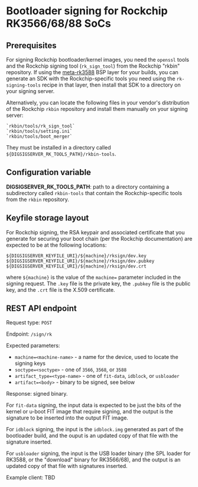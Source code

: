 # Bootloader signing for Rockchip RK3566/68/88 SoCs

## Prerequisites
For signing Rockchip bootloader/kernel images, you need the `openssl` tools
and the Rockchip signing tool (`rk_sign_tool`) from the Rockchip "rkbin"
repository.  If using the [meta-rk3588](https://github.com/madisongh/meta-rk3588)
BSP layer for your builds, you can generate an SDK with the Rockchip-specific
tools you need using the `rk-signing-tools` recipe in that layer, then install
that SDK to a directory on your signing server.

Alternatively, you can locate the following files in your vendor's distribution
of the Rockchip `rkbin` repository and install them manually on your signing
server:

    `rkbin/tools/rk_sign_tool`
    `rkbin/tools/setting.ini`
    `rkbin/tools/boot_merger`

They must be installed in a directory called `${DIGSIGSERVER_RK_TOOLS_PATH}/rkbin-tools`.

## Configuration variable
**DIGSIGSERVER_RK_TOOLS_PATH**: path to a directory containing a subdirectory
called `rkbin-tools` that contain the Rockchip-specific tools from the `rkbin`
repository.

## Keyfile storage layout
For Rockchip signing, the RSA keypair and associated certificate that you generate
for securing your boot chain (per the Rockchip documentation) are expected to be
at the following locations:

    ${DIGSIGSERVER_KEYFILE_URI}/${machine}/rksign/dev.key
    ${DIGSIGSERVER_KEYFILE_URI}/${machine}/rksign/dev.pubkey
    ${DIGSIGSERVER_KEYFILE_URI}/${machine}/rksign/dev.crt

where `${machine}` is the value of the `machine=` parameter included in the signing request.
The `.key` file is the private key, the `.pubkey` file is the public key, and the `.crt`
file is the X.509 certificate.

## REST API endpoint

Request type: `POST`

Endpoint: `/sign/rk`

Expected parameters:
* `machine=<machine-name>` - a name for the device, used to locate the signing keys
* `soctype=<soctype>` - one of `3566`, `3568`, or `3588`
* `artifact_type=<type-name>` - one of `fit-data`, `idblock`, or `usbloader`
* `artifact=<body>` - binary to be signed, see below

Response: signed binary.

For `fit-data` signing, the input data is expected to be just the
bits of the kernel or u-boot FIT image that require signing, and the output is
the signature to be inserted into the output FIT image.

For `idblock` signing, the input is the `idblock.img` generated as part of the
bootloader build, and the ouput is an updated copy of that file with the signature
inserted.

For `usbloader` signing, the input is the USB loader binary (the SPL loader for RK3588,
or the "download" binary for RK3566/68), and the output is an updated copy of that
file with signatures inserted.

Example client: TBD
